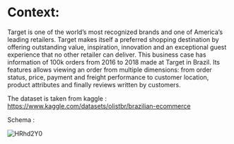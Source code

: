 # Context:
Target is one of the world’s most recognized brands and one of America’s leading retailers.
Target makes itself a preferred shopping destination by offering outstanding value, inspiration,
innovation and an exceptional guest experience that no other retailer can deliver.
This business case has information of 100k orders from 2016 to 2018 made at Target in Brazil.
Its features allows viewing an order from multiple dimensions: from order status, price,
payment and freight performance to customer location, product attributes and finally reviews
written by customers.

The dataset is taken from kaggle : 
https://www.kaggle.com/datasets/olistbr/brazilian-ecommerce


Schema :

![HRhd2Y0](https://github.com/ranitsarkar-DS/target-sql-case-study/assets/121813854/0a5b759f-8fda-42d6-99ef-c4c0c6827166)
